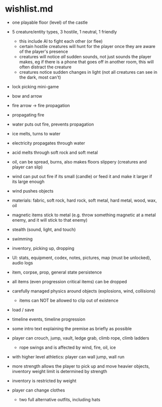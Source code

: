 # wishlist.md

- one playable floor (level) of the castle

- 5 creature/entity types, 3 hostile, 1 neutral, 1 friendly
  - this include AI to fight each other (or flee)
  - certain hostile creatures will hunt for the player once they are aware of
  the player's presence
  - creatures will notice *all* sudden sounds, not just sounds the player
  makes, eg if there is a phone that goes off in another room, this will often
  distract the creature
  - creatures notice sudden changes in light (not all creatures can see in the
  dark, most can't)

- lock picking mini-game

- bow and arrow

- fire arrow -> fire propagation

- propagating fire

- water puts out fire, prevents propagation

- ice melts, turns to water

- electricity propagates through water

- acid melts through soft rock and soft metal

- oil, can be spread, burns, also makes floors slippery (creatures and player
can slip)

- wind can put out fire if its small (candle) or feed it and make it larger if
its large enough

- wind pushes objects

- materials: fabric, soft rock, hard rock, soft metal, hard metal, wood, wax,
oil

- magnetic items stick to metal (e.g. throw something magnetic at a metal enemy,
and it will stick to that enemy)

- stealth (sound, light, and touch)

- swimming

- inventory, picking up, dropping

- UI: stats, equipment, codex, notes, pictures, map (must be unlocked), audio
logs

- item, corpse, prop, general state persistence

- all items (even progression critical items) can be dropped

- carefully managed physics around objects (explosions, wind, collisions)
  - items can NOT be allowed to clip out of existence

- load / save

- timeline events, timeline progression

- some intro text explaining the premise as briefly as possible

- player can crouch, jump, vault, ledge grab, climb rope, climb ladders
  - rope swings and is affected by wind, fire, oil, ice

- with higher level athletics: player can wall jump, wall run

- more strength allows the player to pick up and move heavier objects,
inventory weight limit is determined by strength

- inventory is restricted by weight

- player can change clothes
  - two full alternative outfits, including hats
